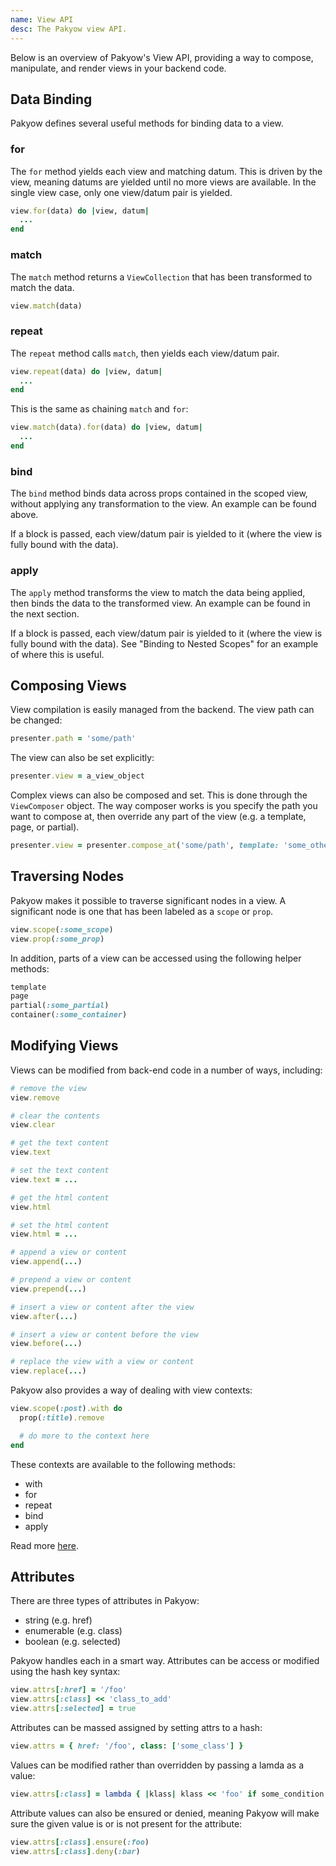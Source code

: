 ```yaml
---
name: View API
desc: The Pakyow view API.
---
```


Below is an overview of Pakyow's View API, providing a way to compose,
manipulate, and render views in your backend code.

## Data Binding

Pakyow defines several useful methods for binding data to a view.

### for

The `for` method yields each view and matching datum. This is driven by the
view, meaning datums are yielded until no more views are available. In the
single view case, only one view/datum pair is yielded.

```ruby
view.for(data) do |view, datum|
  ...
end
```

### match

The `match` method returns a `ViewCollection` that has been transformed to match
the data.

```ruby
view.match(data)
```

### repeat

The `repeat` method calls `match`, then yields each view/datum pair.

```ruby
view.repeat(data) do |view, datum|
  ...
end
```

This is the same as chaining `match` and `for`:

```ruby
view.match(data).for(data) do |view, datum|
  ...
end
```

### bind

The `bind` method binds data across props contained in the scoped view, without applying any transformation to the view. An example can be found above.

If a block is passed, each view/datum pair is yielded to it (where the view is fully bound with the data).

### apply

The `apply` method transforms the view to match the data being applied, then binds the data to the transformed view. An example can be found in the next section.

If a block is passed, each view/datum pair is yielded to it (where the view is fully bound with the data). See "Binding to Nested Scopes" for an example of where this is useful.

## Composing Views

View compilation is easily managed from the backend. The view path can be changed:

```ruby
presenter.path = 'some/path'
```

The view can also be set explicitly:

```ruby
presenter.view = a_view_object
```

Complex views can also be composed and set. This is done through the `ViewComposer` object. The way composer works is you specify the path you want to compose at, then override any part of the view (e.g. a template, page, or partial).

```ruby
presenter.view = presenter.compose_at('some/path', template: 'some_other_template')
```

## Traversing Nodes

Pakyow makes it possible to traverse significant nodes in a view. A significant node is one that has been labeled as a `scope` or `prop`.

```ruby
view.scope(:some_scope)
view.prop(:some_prop)
```

In addition, parts of a view can be accessed using the following helper methods:

```ruby
template
page
partial(:some_partial)
container(:some_container)
```

## Modifying Views

Views can be modified from back-end code in a number of ways, including:

```ruby
# remove the view
view.remove

# clear the contents
view.clear

# get the text content
view.text

# set the text content
view.text = ...

# get the html content
view.html

# set the html content
view.html = ...

# append a view or content
view.append(...)

# prepend a view or content
view.prepend(...)

# insert a view or content after the view
view.after(...)

# insert a view or content before the view
view.before(...)

# replace the view with a view or content
view.replace(...)
```

Pakyow also provides a way of dealing with view contexts:

```ruby
view.scope(:post).with do
  prop(:title).remove

  # do more to the context here
end
```

These contexts are available to the following methods:

- with
- for
- repeat
- bind
- apply

Read more [here](/docs/view-logic/traversing).

## Attributes

There are three types of attributes in Pakyow:

- string (e.g. href)
- enumerable (e.g. class)
- boolean (e.g. selected)

Pakyow handles each in a smart way. Attributes can be access or modified using the hash key syntax:

```ruby
view.attrs[:href] = '/foo'
view.attrs[:class] << 'class_to_add'
view.attrs[:selected] = true
```

Attributes can be massed assigned by setting attrs to a hash:

```ruby
view.attrs = { href: '/foo', class: ['some_class'] }
```

Values can be modified rather than overridden by passing a lamda as a value:

```ruby
view.attrs[:class] = lambda { |klass| klass << 'foo' if some_condition }
```

Attribute values can also be ensured or denied, meaning Pakyow will make sure the given value is or is not present for the attribute:

```ruby
view.attrs[:class].ensure(:foo)
view.attrs[:class].deny(:bar)
```
